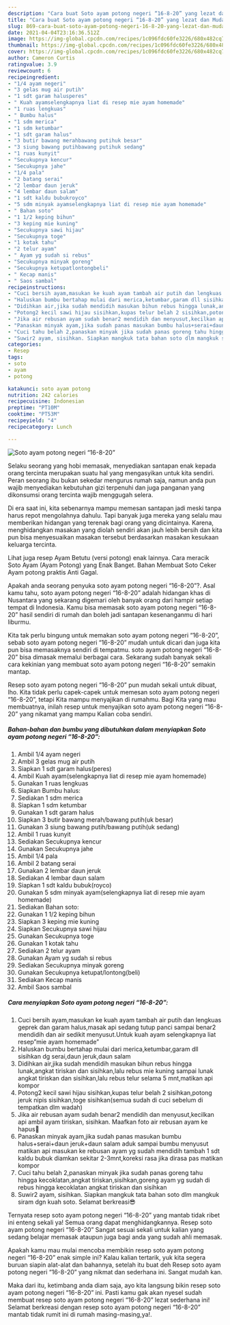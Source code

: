 ```yaml
---
description: "Cara buat Soto ayam potong negeri “16-8-20” yang lezat dan Mudah Dibuat"
title: "Cara buat Soto ayam potong negeri “16-8-20” yang lezat dan Mudah Dibuat"
slug: 869-cara-buat-soto-ayam-potong-negeri-16-8-20-yang-lezat-dan-mudah-dibuat
date: 2021-04-04T23:16:36.512Z
image: https://img-global.cpcdn.com/recipes/1c096fdc60fe3226/680x482cq70/soto-ayam-potong-negeri-16-8-20-foto-resep-utama.jpg
thumbnail: https://img-global.cpcdn.com/recipes/1c096fdc60fe3226/680x482cq70/soto-ayam-potong-negeri-16-8-20-foto-resep-utama.jpg
cover: https://img-global.cpcdn.com/recipes/1c096fdc60fe3226/680x482cq70/soto-ayam-potong-negeri-16-8-20-foto-resep-utama.jpg
author: Cameron Curtis
ratingvalue: 3.9
reviewcount: 6
recipeingredient:
- "1/4 ayam negeri"
- "3 gelas mug air putih"
- "1 sdt garam halusperes"
- " Kuah ayamselengkapnya liat di resep mie ayam homemade"
- "1 ruas lengkuas"
- " Bumbu halus"
- "1 sdm merica"
- "1 sdm ketumbar"
- "1 sdt garam halus"
- "3 butir bawang merahbawang putihuk besar"
- "3 siung bawang putihbawang putihuk sedang"
- "1 ruas kunyit"
- "Secukupnya kencur"
- "Secukupnya jahe"
- "1/4 pala"
- "2 batang serai"
- "2 lembar daun jeruk"
- "4 lembar daun salam"
- "1 sdt kaldu bubukroyco"
- "5 sdm minyak ayamselengkapnya liat di resep mie ayam homemade"
- " Bahan soto"
- "1 1/2 keping bihun"
- "3 keping mie kuning"
- "Secukupnya sawi hijau"
- "Secukupnya toge"
- "1 kotak tahu"
- "2 telur ayam"
- " Ayam yg sudah si rebus"
- "Secukupnya minyak goreng"
- "Secukupnya ketupatlontongbeli"
- " Kecap manis"
- " Saos sambal"
recipeinstructions:
- "Cuci bersih ayam,masukan ke kuah ayam tambah air putih dan lengkuas geprek dan garam halus,masak api sedang tutup panci sampai benar2 mendidih dan air sedikit menyusut.Untuk kuah ayam selengkapnya liat resep”mie ayam homemade”"
- "Haluskan bumbu bertahap mulai dari merica,ketumbar,garam dll sisihkan dg serai,daun jeruk,daun salam"
- "Didihkan air,jika sudah mendidih masukan bihun rebus hingga lunak,angkat tiriskan dan sisihkan,lalu rebus mie kuning sampai lunak angkat tiriskan dan sisihkan,lalu rebus telur selama 5 mnt,matikan api kompor"
- "Potong2 kecil sawi hijau sisihkan,kupas telur belah 2 sisihkan,potong jeruk nipis sisihkan,toge sisihkan(semua sudah di cuci sebelum di tempatkan dlm wadah)"
- "Jika air rebusan ayam sudah benar2 mendidih dan menyusut,kecilkan api ambil ayam tiriskan, sisihkan. Maafkan foto air rebusan ayam ke hapus🙁"
- "Panaskan minyak ayam,jika sudah panas masukan bumbu halus+serai+daun jeruk+daun salam aduk sampai bumbu menyusut matikan api masukan ke rebusan ayam yg sudah mendidih tambah 1 sdt kaldu bubuk diamkan sekitar 2-3mnt,koreksi rasa jika dirasa pas matikan kompor"
- "Cuci tahu belah 2,panaskan minyak jika sudah panas goreng tahu hingga kecoklatan,angkat tiriskan,sisihkan,goreng ayam yg sudah di rebus hingga kecoklatan angkat tiriskan dan sisihkan"
- "Suwir2 ayam, sisihkan. Siapkan mangkuk tata bahan soto dlm mangkuk siram dgn kuah soto. Selamat berkreasi😎"
categories:
- Resep
tags:
- soto
- ayam
- potong

katakunci: soto ayam potong 
nutrition: 242 calories
recipecuisine: Indonesian
preptime: "PT10M"
cooktime: "PT53M"
recipeyield: "4"
recipecategory: Lunch

---
```



![Soto ayam potong negeri “16-8-20”](https://img-global.cpcdn.com/recipes/1c096fdc60fe3226/680x482cq70/soto-ayam-potong-negeri-16-8-20-foto-resep-utama.jpg)

Selaku seorang yang hobi memasak, menyediakan santapan enak kepada orang tercinta merupakan suatu hal yang mengasyikan untuk kita sendiri. Peran seorang ibu bukan sekedar mengurus rumah saja, namun anda pun wajib menyediakan kebutuhan gizi terpenuhi dan juga panganan yang dikonsumsi orang tercinta wajib menggugah selera.

Di era  saat ini, kita sebenarnya mampu memesan santapan jadi meski tanpa harus repot mengolahnya dahulu. Tapi banyak juga mereka yang selalu mau memberikan hidangan yang terenak bagi orang yang dicintainya. Karena, menghidangkan masakan yang diolah sendiri akan jauh lebih bersih dan kita pun bisa menyesuaikan masakan tersebut berdasarkan masakan kesukaan keluarga tercinta. 

Lihat juga resep Ayam Betutu (versi potong) enak lainnya. Cara meracik Soto Ayam (Ayam Potong) yang Enak Banget. Bahan Membuat Soto Ceker Ayam potong praktis Anti Gagal.

Apakah anda seorang penyuka soto ayam potong negeri “16-8-20”?. Asal kamu tahu, soto ayam potong negeri “16-8-20” adalah hidangan khas di Nusantara yang sekarang digemari oleh banyak orang dari hampir setiap tempat di Indonesia. Kamu bisa memasak soto ayam potong negeri “16-8-20” hasil sendiri di rumah dan boleh jadi santapan kesenanganmu di hari liburmu.

Kita tak perlu bingung untuk memakan soto ayam potong negeri “16-8-20”, sebab soto ayam potong negeri “16-8-20” mudah untuk dicari dan juga kita pun bisa memasaknya sendiri di tempatmu. soto ayam potong negeri “16-8-20” bisa dimasak memalui berbagai cara. Sekarang sudah banyak sekali cara kekinian yang membuat soto ayam potong negeri “16-8-20” semakin mantap.

Resep soto ayam potong negeri “16-8-20” pun mudah sekali untuk dibuat, lho. Kita tidak perlu capek-capek untuk memesan soto ayam potong negeri “16-8-20”, tetapi Kita mampu menyajikan di rumahmu. Bagi Kita yang mau membuatnya, inilah resep untuk menyajikan soto ayam potong negeri “16-8-20” yang nikamat yang mampu Kalian coba sendiri.

<!--inarticleads1-->

##### Bahan-bahan dan bumbu yang dibutuhkan dalam menyiapkan Soto ayam potong negeri “16-8-20”:

1. Ambil 1/4 ayam negeri
1. Ambil 3 gelas mug air putih
1. Siapkan 1 sdt garam halus(peres)
1. Ambil  Kuah ayam(selengkapnya liat di resep mie ayam homemade)
1. Gunakan 1 ruas lengkuas
1. Siapkan  Bumbu halus:
1. Sediakan 1 sdm merica
1. Siapkan 1 sdm ketumbar
1. Gunakan 1 sdt garam halus
1. Siapkan 3 butir bawang merah/bawang putih(uk besar)
1. Gunakan 3 siung bawang putih/bawang putih(uk sedang)
1. Ambil 1 ruas kunyit
1. Sediakan Secukupnya kencur
1. Gunakan Secukupnya jahe
1. Ambil 1/4 pala
1. Ambil 2 batang serai
1. Gunakan 2 lembar daun jeruk
1. Sediakan 4 lembar daun salam
1. Siapkan 1 sdt kaldu bubuk(royco)
1. Gunakan 5 sdm minyak ayam(selengkapnya liat di resep mie ayam homemade)
1. Sediakan  Bahan soto:
1. Gunakan 1 1/2 keping bihun
1. Siapkan 3 keping mie kuning
1. Siapkan Secukupnya sawi hijau
1. Gunakan Secukupnya toge
1. Gunakan 1 kotak tahu
1. Sediakan 2 telur ayam
1. Gunakan  Ayam yg sudah si rebus
1. Sediakan Secukupnya minyak goreng
1. Gunakan Secukupnya ketupat/lontong(beli)
1. Sediakan  Kecap manis
1. Ambil  Saos sambal




<!--inarticleads2-->

##### Cara menyiapkan Soto ayam potong negeri “16-8-20”:

1. Cuci bersih ayam,masukan ke kuah ayam tambah air putih dan lengkuas geprek dan garam halus,masak api sedang tutup panci sampai benar2 mendidih dan air sedikit menyusut.Untuk kuah ayam selengkapnya liat resep”mie ayam homemade”
1. Haluskan bumbu bertahap mulai dari merica,ketumbar,garam dll sisihkan dg serai,daun jeruk,daun salam
1. Didihkan air,jika sudah mendidih masukan bihun rebus hingga lunak,angkat tiriskan dan sisihkan,lalu rebus mie kuning sampai lunak angkat tiriskan dan sisihkan,lalu rebus telur selama 5 mnt,matikan api kompor
1. Potong2 kecil sawi hijau sisihkan,kupas telur belah 2 sisihkan,potong jeruk nipis sisihkan,toge sisihkan(semua sudah di cuci sebelum di tempatkan dlm wadah)
1. Jika air rebusan ayam sudah benar2 mendidih dan menyusut,kecilkan api ambil ayam tiriskan, sisihkan. Maafkan foto air rebusan ayam ke hapus🙁
1. Panaskan minyak ayam,jika sudah panas masukan bumbu halus+serai+daun jeruk+daun salam aduk sampai bumbu menyusut matikan api masukan ke rebusan ayam yg sudah mendidih tambah 1 sdt kaldu bubuk diamkan sekitar 2-3mnt,koreksi rasa jika dirasa pas matikan kompor
1. Cuci tahu belah 2,panaskan minyak jika sudah panas goreng tahu hingga kecoklatan,angkat tiriskan,sisihkan,goreng ayam yg sudah di rebus hingga kecoklatan angkat tiriskan dan sisihkan
1. Suwir2 ayam, sisihkan. Siapkan mangkuk tata bahan soto dlm mangkuk siram dgn kuah soto. Selamat berkreasi😎




Ternyata resep soto ayam potong negeri “16-8-20” yang mantab tidak ribet ini enteng sekali ya! Semua orang dapat menghidangkannya. Resep soto ayam potong negeri “16-8-20” Sangat sesuai sekali untuk kalian yang sedang belajar memasak ataupun juga bagi anda yang sudah ahli memasak.

Apakah kamu mau mulai mencoba membikin resep soto ayam potong negeri “16-8-20” enak simple ini? Kalau kalian tertarik, yuk kita segera buruan siapin alat-alat dan bahannya, setelah itu buat deh Resep soto ayam potong negeri “16-8-20” yang nikmat dan sederhana ini. Sangat mudah kan. 

Maka dari itu, ketimbang anda diam saja, ayo kita langsung bikin resep soto ayam potong negeri “16-8-20” ini. Pasti kamu gak akan nyesel sudah membuat resep soto ayam potong negeri “16-8-20” lezat sederhana ini! Selamat berkreasi dengan resep soto ayam potong negeri “16-8-20” mantab tidak rumit ini di rumah masing-masing,ya!.

